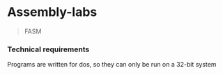 # Assembly-labs

>FASM

### Technical requirements
Programs are written for dos, so they can only be run on a 32-bit system

